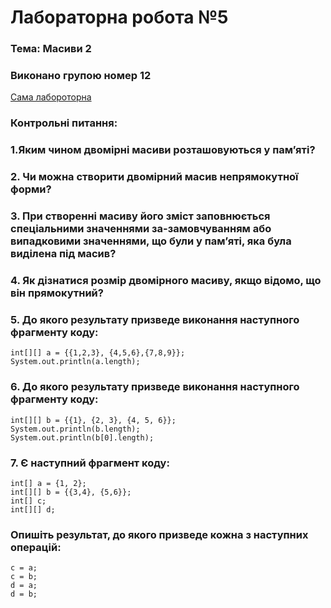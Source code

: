 # Лабораторна робота №5
### Тема: Масиви 2

### Виконано групою номер **12**

[Сама лабороторна](https://docs.google.com/document/d/11YsEsbokEAZMPpLN8t-ath_Iq-JGfeCK/edit)

### Контрольні питання:
### 1.Яким чином двомірні масиви розташовуються у пам’яті?
### 2. Чи можна створити двомірний масив непрямокутної форми? 
### 3. При створенні масиву його зміст заповнюється спеціальними значеннями за-замовчуванням або випадковими значеннями, що були у пам’яті, яка була виділена під масив?
### 4. Як дізнатися розмір двомірного масиву, якщо відомо, що він прямокутний?
### 5. До якого результату призведе виконання наступного фрагменту коду:
    int[][] a = {{1,2,3}, {4,5,6},{7,8,9}};
    System.out.println(a.length);
### 6. До якого результату призведе виконання наступного фрагменту коду:
    int[][] b = {{1}, {2, 3}, {4, 5, 6}};
    System.out.println(b.length);
    System.out.println(b[0].length);
### 7. Є наступний фрагмент коду:
    int[] a = {1, 2};
    int[][] b = {{3,4}, {5,6}};    
    int[] c;
    int[][] d;
### Опишіть результат, до якого призведе кожна з наступних операцій:
    c = a;
    c = b;
    d = a;
    d = b;
